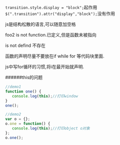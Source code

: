 `transition.style.display = "block";`起作用
`$(".transition").attr("display","block");`没有作用

js是结构松散的语言,可以随意加空格

foo2 is not function.已定义,但是函数未被指向

is not defind 不存在

函数的声明尽量不要放在if while for 等代码块里面.

js中写for循环的习惯,将i在最开始就声明.

######this的问题
```javascript
//demo1
function one() {
   console.log(this);//打印window
}
one();

//demo2
var o = {};
o.one = function() {
   console.log(this);//打印object o对象
};
o.one();

```